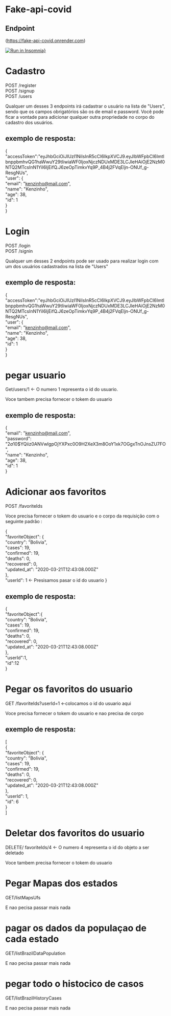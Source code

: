 # Fake-api-covid

## Endpoint

 (https://fake-api-covid.onrender.com)

 [![Run in Insomnia}](https://insomnia.rest/images/run.svg)](https://insomnia.rest/run/?label=Fake-api-covid&uri=https%3A%2F%2Fraw.githubusercontent.com%2Flucasraujo%2FFake-api-covid%2Fmain%2FInsomnia_2023-01-11.json)

# Cadastro

POST /register <br/>
POST /signup <br/>
POST /users

Qualquer um desses 3 endpoints irá cadastrar o usuário na lista de "Users", sendo que os campos obrigatórios são os de email e password.
Você pode ficar a vontade para adicionar qualquer outra propriedade no corpo do cadastro dos usuários.

## exemplo de resposta: 
{<br>
	"accessToken":"eyJhbGciOiJIUzI1NiIsInR5cCI6IkpXVCJ9.eyJlbWFpbCI6ImtlbnppbmhvQG1haWwuY29tIiwiaWF0IjoxNjczNDUxMDE3LCJleHAiOjE2NzM0NTQ2MTcsInN1YiI6IjEifQ.J6zeOpTimkvYq9P_4B4j2FVqEljn-ONUf_g-ResgNUs",<br>
	"user": {<br>
		"email": "kenzinho@mail.com",<br>
		"name": "Kenzinho",<br>
		"age": 38,<br>
		"id": 1<br>
	}<br>
}<br>


# Login

POST /login <br/>
POST /signin

Qualquer um desses 2 endpoints pode ser usado para realizar login com um dos usuários cadastrados na lista de "Users"

## exemplo de resposta: 
{<br>
	"accessToken":"eyJhbGciOiJIUzI1NiIsInR5cCI6IkpXVCJ9.eyJlbWFpbCI6ImtlbnppbmhvQG1haWwuY29tIiwiaWF0IjoxNjczNDUxMDE3LCJleHAiOjE2NzM0NTQ2MTcsInN1YiI6IjEifQ.J6zeOpTimkvYq9P_4B4j2FVqEljn-ONUf_g-ResgNUs",<br>
	"user": {<br>
		"email": "kenzinho@mail.com",<br>
		"name": "Kenzinho",<br>
		"age": 38,<br>
		"id": 1<br>
	}<br>
}<br>


# pegar usuario

Get/users/1  <- O numero 1 representa o id do usuario.<br/>

Voce tambem precisa fornecer o tokem do usuario

## exemplo de resposta: 
{<br>
	"email": "kenzinho@mail.com",<br>
	"password": "$2a$10$YQiiz0ANVwIgpOjYXPxc0O9H2XeX3m8OoY1xk7OGgxTnOJnsZU7FO",<br>
	"name": "Kenzinho",<br>
	"age": 38,<br>
	"id": 1<br>
}<br>


# Adicionar aos favoritos

POST /favoriteIds <br/>

Voce precisa fornecer o tokem do usuario e o corpo da requisição com o seguinte padrão : 


{<br>
	"favoriteObject": {<br>
		"country": "Bolivia",<br>
		"cases": 19,<br>
		"confirmed": 19,<br>
		"deaths": 0,<br>
		"recovered": 0,<br>
		"updated_at": "2020-03-21T12:43:08.000Z"<br>
	},<br>
	"userId": 1  <- Presisamos pasar o id do usuario 
}<br>


## exemplo de resposta: 

{<br>
	"favoriteObject":{<br>
      "country": "Bolivia",<br>
      "cases": 19,<br>
      "confirmed": 19,<br>
      "deaths": 0,<br>
      "recovered": 0,<br>
      "updated_at": "2020-03-21T12:43:08.000Z"<br>
    },<br>
	"userId":1,<br>
	"id":12<br>
}<br>

# Pegar os favoritos do usuario 

GET /favoriteIds?userId=1  <-colocamos o id do usuario aqui  <br/>

Voce precisa fornecer o tokem do usuario e nao precisa de corpo 

## exemplo de resposta: <br>

[<br>
	{<br>
		"favoriteObject": {<br>
			"country": "Bolivia",<br>
			"cases": 19,<br>
			"confirmed": 19,<br>
			"deaths": 0,<br>
			"recovered": 0,<br>
			"updated_at": "2020-03-21T12:43:08.000Z"<br>
		},<br>
		"userId": 1,<br>
		"id": 6<br>
	}<br>
]


# Deletar dos favoritos do usuario

DELETE/ favoriteIds/4  <- O numero 4 representa o id do objeto a ser deletado<br/>

Voce tambem precisa fornecer o tokem do usuario 


# Pegar Mapas dos estados 

GET/listMapsUfs 

E nao pecisa passar mais nada 


# pagar  os dados da populaçao de cada estado 

GET/listBrazilDataPopulation

E nao pecisa passar mais nada 

# pegar todo o histocico de casos 

GET/listBrazilHistoryCases

E nao pecisa passar mais nada 
